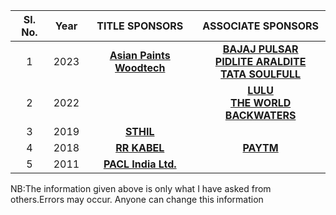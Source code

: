 
| Sl. No.| Year|TITLE SPONSORS|ASSOCIATE SPONSORS
| :-------------: |:-------------:| :-----:| :-----:| 
1 | 2023 |   **[Asian Paints Woodtech](https://www.asianpaints.com/)**  | **[BAJAJ PULSAR](https://www.bajajauto.com/bikes/pulsar)**<br />**[PIDLITE ARALDITE](https://pidilite.com/)**<br />**[TATA SOULFULL](https://www.soulfull.co.in/)**
2 |    2022   |  | **[LULU](https://www.lulugroupinternational.com/)**<br />**[THE WORLD BACKWATERS](http://www.theworldbackwaters.in/)**
3 |    2019   | **[STHIL](https://www.stihl.in/)** | 
4 |    2018   |**[RR  KABEL](https://www.rrkabel.com/)**| **[PAYTM](https://paytm.com/)** |
5 |    2011   |**[PACL India Ltd.](https://www.paclltd.com/)**|




NB:The information given above is only what I have asked from others.Errors may occur. Anyone can change this information

